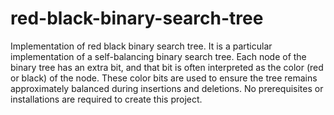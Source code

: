 # red-black-binary-search-tree
Implementation of red black binary search tree.
It is a particular implementation of a self-balancing binary search tree.
Each node of the binary tree has an extra bit, and that bit is often interpreted as the color (red or black) of the node.
These color bits are used to ensure the tree remains approximately balanced during insertions and deletions.
No prerequisites or installations are required to create this project.
